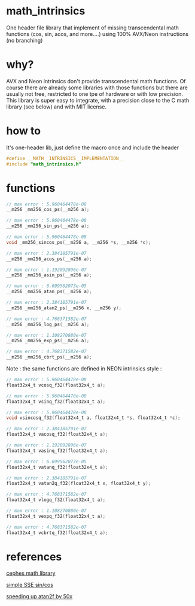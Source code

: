 # math_intrinsics
One header file library that implement of missing transcendental math functions (cos, sin, acos, and more....) using 100% AVX/Neon instructions (no branching)

# why?
AVX and Neon intrinsics don't provide transcendental math functions. Of course there are already some libraries with those functions but there are usually not free, restricted to one tpe of hardware or with low precision. This library is super easy to integrate, with a precision close to the C math library (see below) and with MIT license.

# how to

It's one-header lib, just define the macro once and include the header

```C
#define __MATH__INTRINSICS__IMPLEMENTATION__
#include "math_intrinsics.h"
```

# functions

```C
// max error : 5.960464478e-08
__m256 _mm256_cos_ps(__m256 a);

// max error : 5.960464478e-08
__m256 _mm256_sin_ps(__m256 a);

// max error : 5.960464478e-08
void _mm256_sincos_ps(__m256 a, __m256 *s, __m256 *c);

// max error : 2.384185791e-07
__m256 _mm256_acos_ps(__m256 a);

// max error : 1.192092896e-07
__m256 _mm256_asin_ps(__m256 a);

// max error : 6.699562073e-05
__m256 _mm256_atan_ps(__m256 a);

// max error : 2.384185791e-07
__m256 _mm256_atan2_ps(__m256 x, __m256 y);

// max error : 4.768371582e-07
__m256 _mm256_log_ps(__m256 a);

// max error : 1.108270880e-07
__m256 _mm256_exp_ps(__m256 a);

// max error : 4.768371582e-07
__m256 _mm256_cbrt_ps(__m256 a);
```

Note : the same functions are defined in NEON intrinsics style :

```C
// max error : 5.960464478e-08
float32x4_t vcosq_f32(float32x4_t a);

// max error : 5.960464478e-08
float32x4_t vsinq_f32(float32x4_t a);

// max error : 5.960464478e-08
void vsincosq_f32(float32x4_t a, float32x4_t *s, float32x4_t *c);

// max error : 2.384185791e-07
float32x4_t vacosq_f32(float32x4_t a);

// max error : 1.192092896e-07
float32x4_t vasinq_f32(float32x4_t a);

// max error : 6.699562073e-05
float32x4_t vatanq_f32(float32x4_t a);

// max error : 2.384185791e-07
float32x4_t vatan2q_f32(float32x4_t x, float32x4_t y);

// max error : 4.768371582e-07
float32x4_t vlogq_f32(float32x4_t a);

// max error : 1.108270880e-07
float32x4_t vexpq_f32(float32x4_t a);

// max error : 4.768371582e-07
float32x4_t vcbrtq_f32(float32x4_t a);
```

# references

[cephes math library](https://github.com/jeremybarnes/cephes/blob/master/single/)

[simple SSE sin/cos](http://gruntthepeon.free.fr/ssemath/)

[speeding up atan2f by 50x](https://mazzo.li/posts/vectorized-atan2.html)

